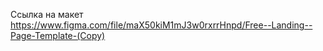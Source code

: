 Ccылка на макет https://www.figma.com/file/maX50kiM1mJ3w0rxrrHnpd/Free--Landing--Page-Template-(Copy)
